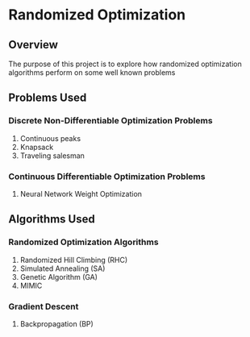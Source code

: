 # Randomized Optimization

## Overview
The purpose of this project is to explore how randomized optimization algorithms perform on some well known problems

## Problems Used
### Discrete Non-Differentiable Optimization Problems
1) Continuous peaks
2) Knapsack
3) Traveling salesman
### Continuous Differentiable Optimization Problems
1) Neural Network Weight Optimization

## Algorithms Used
### Randomized Optimization Algorithms
1) Randomized Hill Climbing (RHC)
2) Simulated Annealing (SA)
3) Genetic Algorithm (GA)
4) MIMIC 
### Gradient Descent 
1) Backpropagation (BP)
